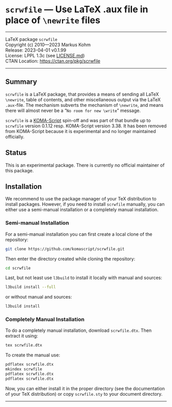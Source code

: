 # `scrwfile` — Use LaTeX .aux file in place of `\newrite` files

------------------------------------------------------------------------------

LaTeX package `scrwfile`  
Copyright (c) 2010—2023 Markus Kohm  
Release: 2023-04-01 v0.1.99  
License: LPPL 1.3c (see [LICENSE.md](https://github.com/komascript/scrwfile/blob/main/LICENSE.md))  
CTAN Location: https://ctan.org/pkg/scrwfile

------------------------------------------------------------------------------

## Summary

`scrwfile` is a LaTeX package, that provides a means of sending all LaTeX
`\newrite`, table of contents, and other miscellaneous output via the LaTeX
`.aux`-file. The mechanism subverts the mechanism of `\newrite`, and means there
will almost never be a “`No room for new \write`” message.

`scrwfile` is a [KOMA-Script](https://www.ctan.org/pkg/koma-script)
spin-off and was part of that bundle up to `scrwfile` version 0.1.12
resp. KOMA-Script version 3.38. It has been removed from KOMA-Script because
it is experimental and no longer maintained officially.

## Status

This is an experimental package. There is currently no official maintainer
of this package.

## Installation

We recommend to use the package manager of your TeX distribution to install
packages. However, if you need to install `scrwfile` manually, you
can either use a semi-manual installation or a completely manual installation.

### Semi-manual Installation

For a semi-manual installation you can first create a local clone
of the repository:

```bash
git clone https://github.com/komascript/scrwfile.git
```

Then enter the directory created while cloning the repository:

```bash
cd scrwfile
```

Last, but not least use `l3build` to install it locally with manual and
sources:

```bash
l3build install --full
```

or without manual and sources:

```bash
l3build install
```

### Completely Manual Installation

To do a completely manual installation, download `scrwfile.dtx`.
Then extract it using:

```bash
tex scrwfile.dtx
```

To create the manual use:

```bash
pdflatex scrwfile.dtx
mkindex scrwfile
pdflatex scrwfile.dtx
pdflatex scrwfile.dtx
```

Now, you can either install it in the proper directory (see the
documentation of your TeX distribution) or copy `scrwfile.sty`
to your document directory.

------------------------------------------------------------------------------
